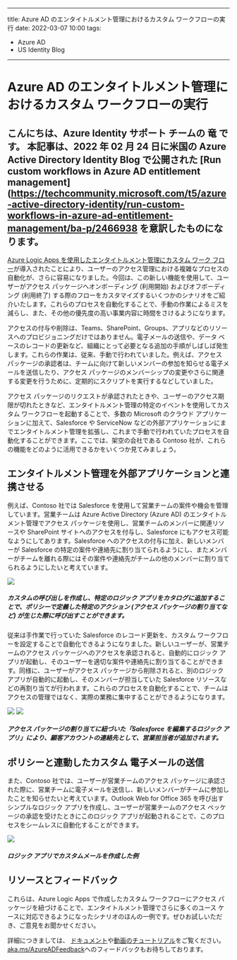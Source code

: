 
---
title: Azure AD のエンタイトルメント管理におけるカスタム ワークフローの実行
date: 2022-03-07 10:00
tags:
  - Azure AD
  - US Identity Blog
---
# Azure AD のエンタイトルメント管理におけるカスタム ワークフローの実行
こんにちは、Azure Identity サポート チームの 竜 です。
本記事は、2022 年 02 月 24 日に米国の Azure Active Directory Identity Blog で公開された [Run custom workflows in Azure AD entitlement management](https://techcommunity.microsoft.com/t5/azure-active-directory-identity/run-custom-workflows-in-azure-ad-entitlement-management/ba-p/2466938 を意訳したものになります。
----

[Azure Logic Apps を使用したエンタイトルメント管理にカスタム ワーク フロー](https://docs.microsoft.com/ja-jp/azure/active-directory/governance/entitlement-management-logic-apps-integration)が導入されたことにより、ユーザーのアクセス管理における複雑なプロセスの自動化が、さらに容易になりました。今回は、この新しい機能を使用して、ユーザーがアクセス パッケージへオンボーディング (利用開始) およびオフボーディング (利用終了) する際のフローをカスタマイズするいくつかのシナリオをご紹介いたします。これらのプロセスを自動化することで、手動の作業によるミスを減らし、また、その他の優先度の高い事業内容に時間をさけるようになります。

アクセスの付与や削除は、Teams、SharePoint、Groups、アプリなどのリソースへのプロビジョニングだけではありません。電子メールの送信や、データ ベースのレコードの更新など、組織にとって必要となる追加の手順がしばしば発生します。これらの作業は、従来、手動で行われていました。例えば、アクセス パッケージの承認者は、チームに向けて新しいメンバーの参加を知らせる電子メールを送信したり、アクセス パッケージのメンバーシップの変更やさらに関連する変更を行うために、定期的にスクリプトを実行するなどしていました。

アクセス パッケージのリクエストが承認されたときや、ユーザーのアクセス期限が切れたときなど、エンタイトルメント管理の特定のイベントを使用してカスタム ワークフローを起動することで、多数の Microsoft のクラウド アプリケーションに加えて、Salesforce や ServiceNow などの外部アプリケーションにまでエンタイトルメント管理を拡張し、これまで手動で行われていたプロセスを自動化することができます。ここでは、架空の会社である Contoso 社が、これらの機能をどのように活用できるかをいくつか見てみましょう。


## エンタイトルメント管理を外部アプリケーションと連携させる  

例えば、Contoso 社では Salesforce を使用して営業チームの案件や機会を管理しています。営業チームは Azure Active Directory (Azure AD) のエンタイトルメント管理でアクセス パッケージを使用し、営業チームのメンバーに関連リソースや SharePoint サイトへのアクセスを付与し、Salesforce にもアクセス可能なようにしてあります。Salesforce へのアクセスの付与に加え、新しいメンバーが Salesforce の特定の案件や連絡先に割り当てられるようにし、またメンバーがチームを離れる際にはその案件や連絡先がチームの他のメンバーに割り当てられるようにしたいと考えています。

![](./run-custom-workflows-in-azure-ad-entitlement-management\smoorhead_0-1644862613628.png)

##### カスタムの呼び出しを作成し、特定のロジック アプリをカタログに追加することで、ポリシーで定義した特定のアクション (アクセス パッケージの割り当てなど) が生じた際に呼び出すことができます。

従来は手作業で行っていた Salesforce のレコード更新を、カスタム ワークフローを設定することで自動化できるようになりました。新しいユーザーが、営業チームのアクセス パッケージへのアクセスを承認されると、自動的にロジック アプリが起動し、そのユーザーを適切な案件や連絡先に割り当てることができます。同様に、ユーザーがアクセス パッケージから削除されると、別のロジック アプリが自動的に起動し、そのメンバーが担当していた Salesforce リソースなどの再割り当てが行われます。これらのプロセスを自動化することで、チームはアクセスの管理ではなく、実際の業務に集中することができるようになります。

![](./run-custom-workflows-in-azure-ad-entitlement-management\smoorhead_1-1644862613635.png)
![](./run-custom-workflows-in-azure-ad-entitlement-management\smoorhead_2-1644862613641.png)

##### アクセス パッケージの割り当てに紐づいた「Salesforce を編集するロジック アプリ」により、顧客アカウントの連絡先として、営業担当者が追加されます。


## ポリシーと連動したカスタム 電子メールの送信 

また、Contoso 社では、ユーザーが営業チームのアクセス パッケージに承認された際に、営業チームに電子メールを送信し、新しいメンバーがチームに参加したことを知らせたいと考えています。Outlook Web for Office 365 を呼び出すシンプルなロジック アプリを作成し、ユーザーが営業チームのアクセス ペッケージの承認を受けたときにこのロジック アプリが起動されることで、このプロセスをシームレスに自動化することができます。

![](./run-custom-workflows-in-azure-ad-entitlement-management\smoorhead_3-1644862613648.png)
##### ロジック アプリでカスタムメールを作成した例


## リソースとフィードバック 
これらは、Azure Logic Apps で作成したカスタム ワークフローにアクセス パッケージを紐づけることで、エンタイトルメント管理でさらに多くのユース ケースに対応できるようになったシナリオのほんの一例です。ぜひお試しいただき、ご意見をお聞かせください。

詳細につきましては、 [ドキュメント](https://docs.microsoft.com/ja-jp/azure/active-directory/governance/entitlement-management-logic-apps-integration)や[動画のチュートリアル](https://www.youtube.com/watch?v=Yh_Xl617JkM&ab_channel=JefKazimer-CloudIdentity)をご覧ください。[aka.ms/AzureADFeedback](https://feedback.azure.com/d365community)へのフィードバックもお待ちしております。

